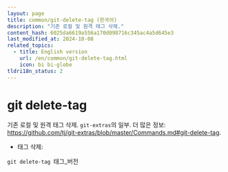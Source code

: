 ```yaml
---
layout: page
title: common/git-delete-tag (한국어)
description: "기존 로컬 및 원격 태그 삭제."
content_hash: 6025da6619a556a170d098716c345ac4a5d645e3
last_modified_at: 2024-10-08
related_topics:
  - title: English version
    url: /en/common/git-delete-tag.html
    icon: bi bi-globe
tldri18n_status: 2
---
```

# git delete-tag

기존 로컬 및 원격 태그 삭제.
`git-extras`의 일부.
더 많은 정보: <https://github.com/tj/git-extras/blob/master/Commands.md#git-delete-tag>.

- 태그 삭제:

`git delete-tag `<span class="tldr-var badge badge-pill bg-dark-lm bg-white-dm text-white-lm text-dark-dm font-weight-bold">태그_버전</span>
